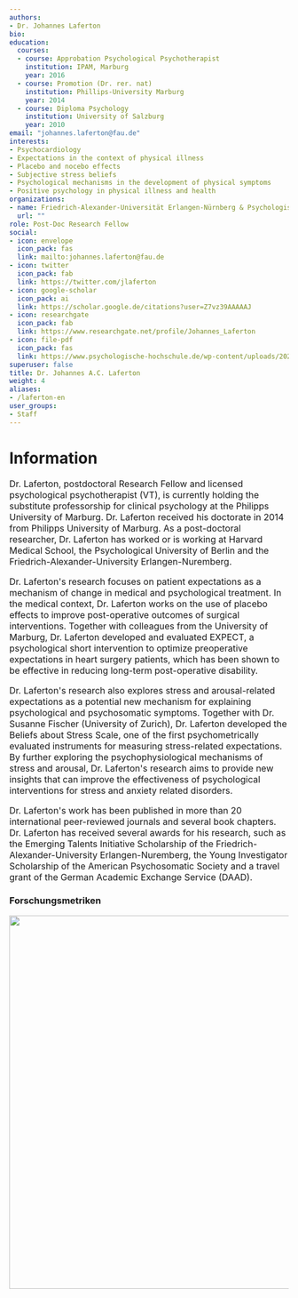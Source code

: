 ```yaml
---
authors:
- Dr. Johannes Laferton
bio:
education:
  courses:
  - course: Approbation Psychological Psychotherapist
    institution: IPAM, Marburg
    year: 2016
  - course: Promotion (Dr. rer. nat)
    institution: Phillips-University Marburg
    year: 2014
  - course: Diploma Psychology
    institution: University of Salzburg
    year: 2010
email: "johannes.laferton@fau.de"
interests:
- Psychocardiology
- Expectations in the context of physical illness
- Placebo and nocebo effects
- Subjective stress beliefs
- Psychological mechanisms in the development of physical symptoms
- Positive psychology in physical illness and health
organizations:
- name: Friedrich-Alexander-Universität Erlangen-Nürnberg & Psychologische Hochschule Berlin (PHB)
  url: ""
role: Post-Doc Research Fellow
social:
- icon: envelope
  icon_pack: fas
  link: mailto:johannes.laferton@fau.de
- icon: twitter
  icon_pack: fab
  link: https://twitter.com/jlaferton
- icon: google-scholar
  icon_pack: ai
  link: https://scholar.google.de/citations?user=Z7vz39AAAAAJ
- icon: researchgate
  icon_pack: fab
  link: https://www.researchgate.net/profile/Johannes_Laferton
- icon: file-pdf
  icon_pack: fas
  link: https://www.psychologische-hochschule.de/wp-content/uploads/2020/01/Laferton-CV.pdf
superuser: false
title: Dr. Johannes A.C. Laferton
weight: 4
aliases:
- /laferton-en
user_groups:
- Staff
---
```


# Information

<font size="3">

Dr. Laferton, postdoctoral Research Fellow and licensed psychological psychotherapist (VT), is currently holding the substitute professorship for clinical psychology at the Philipps University of Marburg. Dr. Laferton received his doctorate in 2014 from Philipps University of Marburg. As a post-doctoral researcher, Dr. Laferton has worked or is working at Harvard Medical School, the Psychological University of Berlin and the Friedrich-Alexander-University Erlangen-Nuremberg.

Dr. Laferton's research focuses on patient expectations as a mechanism of change in medical and psychological treatment. In the medical context, Dr. Laferton works on the use of placebo effects to improve post-operative outcomes of surgical interventions. Together with colleagues from the University of Marburg, Dr. Laferton developed and evaluated EXPECT, a psychological short intervention to optimize preoperative expectations in heart surgery patients, which has been shown to be effective in reducing long-term post-operative disability.

Dr. Laferton's research also explores stress and arousal-related expectations as a potential new mechanism for explaining psychological and psychosomatic symptoms. Together with Dr. Susanne Fischer (University of Zurich), Dr. Laferton developed the Beliefs about Stress Scale, one of the first psychometrically evaluated instruments for measuring stress-related expectations. By further exploring the psychophysiological mechanisms of stress and arousal, Dr. Laferton's research aims to provide new insights that can improve the effectiveness of psychological interventions for stress and anxiety related disorders.

Dr. Laferton's work has been published in more than 20 international peer-reviewed journals and several book chapters. Dr. Laferton has received several awards for his research, such as the Emerging Talents Initiative Scholarship of the Friedrich-Alexander-University Erlangen-Nuremberg, the Young Investigator Scholarship of the American Psychosomatic Society and a travel grant of the German Academic Exchange Service (DAAD).


</font>


### Forschungsmetriken

<img src="/en/authors/laferton/_index_files/figure-html/unnamed-chunk-1-1.png" width="672" />
